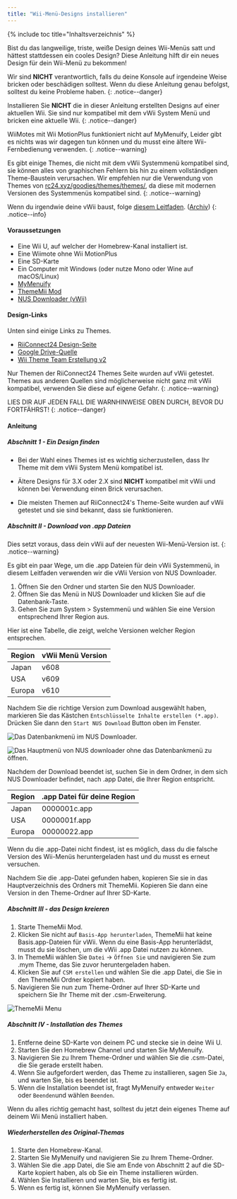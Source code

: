 ```yaml
---
title: "Wii-Menü-Designs installieren"
---
```


{% include toc title="Inhaltsverzeichnis" %}

Bist du das langweilige, triste, weiße Design deines Wii-Menüs satt und hättest stattdessen ein cooles Design? Diese Anleitung hilft dir ein neues Design für dein Wii-Menü zu bekommen!

Wir sind **NICHT** verantwortlich, falls du deine Konsole auf irgendeine Weise bricken oder beschädigen solltest. Wenn du diese Anleitung genau befolgst, solltest du keine Probleme haben.
{: .notice--danger}

Installieren Sie **NICHT** die in dieser Anleitung erstellten Designs auf einer aktuellen Wii. Sie sind nur kompatibel mit dem vWii System Menü und bricken eine aktuelle Wii.
{: .notice--danger}

WiiMotes mit Wii MotionPlus funktioniert nicht auf MyMenuify, Leider gibt es nichts was wir dagegen tun können und du musst eine ältere Wii-Fernbedienung verwenden.
{: .notice--warning}

Es gibt einige Themes, die nicht mit dem vWii Systemmenü kompatibel sind, sie können alles von graphischen Fehlern bis hin zu einem vollständigen Theme-Baustein verursachen. Wir empfehlen nur die Verwendung von Themes von [rc24.xyz/goodies/themes/themes/](https://rc24.xyz/goodies/themes/), da diese mit modernen Versionen des Systemmenüs kompatibel sind.
{: .notice--warning}

Wenn du irgendwie deine vWii baust, folge [diesem Leitfaden](https://gbatemp.net/threads/guide-vwii-unbrick-guide-by-garyodernichts.528329). ([Archiv](https://web.archive.org/web/20200213194233/https://gbatemp.net/threads/guide-vwii-unbrick-guide-by-garyodernichts.528329/))
{: .notice--info}

#### Voraussetzungen

* Eine Wii U, auf welcher der Homebrew-Kanal installiert ist.
* Eine Wiimote ohne Wii MotionPlus
* Eine SD-Karte
* Ein Computer mit Windows (oder nutze Mono oder Wine auf macOS/Linux)
* [MyMenuify](/assets/files/Mymenuify-Old-vWii.zip)
* [ThemeMii Mod](/assets/files/New_ThemeMii_MOD.zip)
* [NUS Downloader (vWii)](/assets/files/NUSDownloader-vwii.zip)

#### Design-Links

Unten sind einige Links zu Themes.

* [RiiConnect24 Design-Seite](https://rc24.xyz/goodies/themes/)
* [Google Drive-Quelle](https://drive.google.com/drive/folders/19tyeVQ--bJ0ZUTNg5yvAGvc3G4-euEpm?usp=sharing)
* [Wii Theme Team Erstellung v2](https://gbatemp.net/threads/wii-theme-team-creations-v2.336596/)

Nur Themen der RiiConnect24 Themes Seite wurden auf vWii getestet. Themes aus anderen Quellen sind möglicherweise nicht ganz mit vWii kompatibel, verwenden Sie diese auf eigene Gefahr.
{: .notice--warning}

LIES DIR AUF JEDEN FALL DIE WARNHINWEISE OBEN DURCH, BEVOR DU FORTFÄHRST!
{: .notice--danger}

#### Anleitung

##### Abschnitt 1 - Ein Design finden

* Bei der Wahl eines Themes ist es wichtig sicherzustellen, dass Ihr Theme mit dem vWii System Menü kompatibel ist.

* Ältere Designs für 3.X oder 2.X sind **NICHT** kompatibel mit vWii und können bei Verwendung einen Brick verursachen.

* Die meisten Themen auf RiiConnect24's Theme-Seite wurden auf vWii getestet und sie sind bekannt, dass sie funktionieren.

##### Abschnitt II - Download von .app Dateien

Dies setzt voraus, dass dein vWii auf der neuesten Wii-Menü-Version ist.
{: .notice--warning}

Es gibt ein paar Wege, um die .app Dateien für dein vWii Systemmenü, in diesem Leitfaden verwenden wir die vWii Version von NUS Downloader.

1. Öffnen Sie den Ordner und starten Sie den NUS Downloader.
2. Öffnen Sie das Menü in NUS Downloader und klicken Sie auf die Datenbank-Taste.
3. Gehen Sie zum System > Systemmenü und wählen Sie eine Version entsprechend Ihrer Region aus.

Hier ist eine Tabelle, die zeigt, welche Versionen welcher Region entsprechen.

| Region | vWii Menü Version |
| ------ | ----------------- |
| Japan  | v608              |
| USA    | v609              |
| Europa | v610              |

Nachdem Sie die richtige Version zum Download ausgewählt haben, markieren Sie das Kästchen `Entschlüsselte Inhalte erstellen (*.app)`. Drücken Sie dann den `Start NUS Download` Button oben im Fenster.

![Das Datenbankmenü im NUS Downloader.](/images/Themes-vWii/NUSD-vWii_preview-database.png)

![Das Hauptmenü von NUS downloader ohne das Datenbankmenü zu öffnen.](/images/Themes-vWii/NUSD-vWii_sysmenu-versions.png)

Nachdem der Download beendet ist, suchen Sie in dem Ordner, in dem sich NUS Downloader befindet, nach .app Datei, die Ihrer Region entspricht.

| Region | .app Datei für deine Region |
| ------ | --------------------------- |
| Japan  | 0000001c.app                |
| USA    | 0000001f.app                |
| Europa | 00000022.app                |

Wenn du die .app-Datei nicht findest, ist es möglich, dass du die falsche Version des Wii-Menüs heruntergeladen hast und du musst es erneut versuchen.

Nachdem Sie die .app-Datei gefunden haben, kopieren Sie sie in das Hauptverzeichnis des Ordners mit ThemeMii. Kopieren Sie dann eine Version in den Theme-Ordner auf Ihrer SD-Karte.

##### Abschnitt III - das Design kreieren

1. Starte ThemeMii Mod.
2. Klicken Sie nicht auf `Basis-App herunterladen`, ThemeMii hat keine Basis.app-Dateien für vWii. Wenn du eine Basis-App herunterlädst, musst du sie löschen, um die vWii .app Datei nutzen zu können.
3. In ThemeMii wählen Sie `Datei` -> `Öffnen Sie` und navigieren Sie zum .mym Theme, das Sie zuvor heruntergeladen haben.
4. Klicken Sie auf `CSM erstellen` und wählen Sie die .app Datei, die Sie in den ThemeMii Ordner kopiert haben.
5. Navigieren Sie nun zum Theme-Ordner auf Ihrer SD-Karte und speichern Sie Ihr Theme mit der .csm-Erweiterung.

![ThemeMii Menu](/images/Themes-vWii/ThemeMii-Mod-Preview_vWii.png)

##### Abschnitt IV - Installation des Themes

1. Entferne deine SD-Karte von deinem PC und stecke sie in deine Wii U.
2. Starten Sie den Homebrew Channel und starten Sie MyMenuify.
3. Navigieren Sie zu Ihrem Theme-Ordner und wählen Sie die .csm-Datei, die Sie gerade erstellt haben.
4. Wenn Sie aufgefordert werden, das Theme zu installieren, sagen Sie `Ja`, und warten Sie, bis es beendet ist.
5. Wenn die Installation beendet ist, fragt MyMenuify entweder `Weiter` oder `Beenden`und wählen `Beenden`.

Wenn du alles richtig gemacht hast, solltest du jetzt dein eigenes Theme auf deinem Wii Menü installiert haben.

##### Wiederherstellen des Original-Themas

1. Starte den Homebrew-Kanal.
2. Starten Sie MyMenuify und navigieren Sie zu Ihrem Theme-Ordner.
3. Wählen Sie die .app Datei, die Sie am Ende von Abschnitt 2 auf die SD-Karte kopiert haben, als ob Sie ein Theme installieren würden.
4. Wählen Sie Installieren und warten Sie, bis es fertig ist.
5. Wenn es fertig ist, können Sie MyMenuify verlassen.